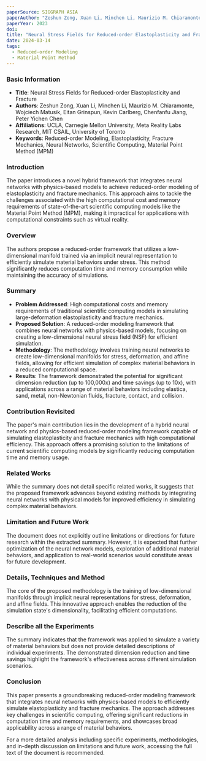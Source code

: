```yaml
---
paperSource: SIGGRAPH ASIA
paperAuthor: "Zeshun Zong, Xuan Li, Minchen Li, Maurizio M. Chiaramonte, Wojciech Matusik, Eitan Grinspun, Kevin Carlberg, Chenfanfu Jiang, Peter Yichen Chen"
paperYear: 2023
doi: 
title: "Neural Stress Fields for Reduced-order Elastoplasticity and Fracture"
date: 2024-03-14
tags: 
  - Reduced-order Modeling
  - Material Point Method
---
```



### Basic Information
- **Title**: Neural Stress Fields for Reduced-order Elastoplasticity and Fracture
- **Authors**: Zeshun Zong, Xuan Li, Minchen Li, Maurizio M. Chiaramonte, Wojciech Matusik, Eitan Grinspun, Kevin Carlberg, Chenfanfu Jiang, Peter Yichen Chen
- **Affiliations**: UCLA, Carnegie Mellon University, Meta Reality Labs Research, MIT CSAIL, University of Toronto
- **Keywords**: Reduced-order Modeling, Elastoplasticity, Fracture Mechanics, Neural Networks, Scientific Computing, Material Point Method (MPM)

### Introduction
The paper introduces a novel hybrid framework that integrates neural networks with physics-based models to achieve reduced-order modeling of elastoplasticity and fracture mechanics. This approach aims to tackle the challenges associated with the high computational cost and memory requirements of state-of-the-art scientific computing models like the Material Point Method (MPM), making it impractical for applications with computational constraints such as virtual reality.

### Overview
The authors propose a reduced-order framework that utilizes a low-dimensional manifold trained via an implicit neural representation to efficiently simulate material behaviors under stress. This method significantly reduces computation time and memory consumption while maintaining the accuracy of simulations.

### Summary
- **Problem Addressed**: High computational costs and memory requirements of traditional scientific computing models in simulating large-deformation elastoplasticity and fracture mechanics.
- **Proposed Solution**: A reduced-order modeling framework that combines neural networks with physics-based models, focusing on creating a low-dimensional neural stress field (NSF) for efficient simulation.
- **Methodology**: The methodology involves training neural networks to create low-dimensional manifolds for stress, deformation, and affine fields, allowing for efficient simulation of complex material behaviors in a reduced computational space.
- **Results**: The framework demonstrated the potential for significant dimension reduction (up to 100,000x) and time savings (up to 10x), with applications across a range of material behaviors including elastica, sand, metal, non-Newtonian fluids, fracture, contact, and collision.

### Contribution Revisited
The paper's main contribution lies in the development of a hybrid neural network and physics-based reduced-order modeling framework capable of simulating elastoplasticity and fracture mechanics with high computational efficiency. This approach offers a promising solution to the limitations of current scientific computing models by significantly reducing computation time and memory usage.

### Related Works
While the summary does not detail specific related works, it suggests that the proposed framework advances beyond existing methods by integrating neural networks with physical models for improved efficiency in simulating complex material behaviors.

### Limitation and Future Work
The document does not explicitly outline limitations or directions for future research within the extracted summary. However, it is expected that further optimization of the neural network models, exploration of additional material behaviors, and application to real-world scenarios would constitute areas for future development.

### Details, Techniques and Method
The core of the proposed methodology is the training of low-dimensional manifolds through implicit neural representations for stress, deformation, and affine fields. This innovative approach enables the reduction of the simulation state's dimensionality, facilitating efficient computations.

### Describe all the Experiments
The summary indicates that the framework was applied to simulate a variety of material behaviors but does not provide detailed descriptions of individual experiments. The demonstrated dimension reduction and time savings highlight the framework's effectiveness across different simulation scenarios.

### Conclusion
This paper presents a groundbreaking reduced-order modeling framework that integrates neural networks with physics-based models to efficiently simulate elastoplasticity and fracture mechanics. The approach addresses key challenges in scientific computing, offering significant reductions in computation time and memory requirements, and showcases broad applicability across a range of material behaviors.

For a more detailed analysis including specific experiments, methodologies, and in-depth discussion on limitations and future work, accessing the full text of the document is recommended.